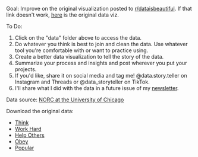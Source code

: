 Goal: Improve on the original visualization posted to [r/dataisbeautiful](https://www.reddit.com/r/dataisbeautiful/comments/18jz2ua/oc_parents_want_their_kids_to_think_for_themselves/). If that link doesn't work, [here](https://github.com/maggiewolff/fix-bad-data-viz/blob/main/parent-child-survey/original-from-Reddit_parents-want-their-kids-to-think-for-themselves.png) is the original data viz. 

To Do:
1. Click on the "data" folder above to access the data.
2. Do whatever you think is best to join and clean the data. Use whatever tool you're comfortable with or want to practice using. 
3. Create a better data visualization to tell the story of the data.
4. Summarize your process and insights and post wherever you put your projects. 
5. If you'd like, share it on social media and tag me! @data.story.teller on Instagram and Threads or @data_storyteller on TikTok.
6. I'll share what I did with the data in a future issue of my [newsletter](https://datastoryteller.substack.com/). 

Data source: [NORC at the University of Chicago](https://gssdataexplorer.norc.org/home)

Download the original data: 
* [Think](https://gssdataexplorer.norc.org/variables/515/vshow?back=variableList)
* [Work Hard](https://gssdataexplorer.norc.org/variables/516/vshow?back=variableList)
* [Help Others](https://gssdataexplorer.norc.org/variables/517/vshow?back=variableList)
* [Obey](https://gssdataexplorer.norc.org/variables/517/vshow?back=variableList)
* [Popular](https://gssdataexplorer.norc.org/variables/514/vshow?back=variableList)
